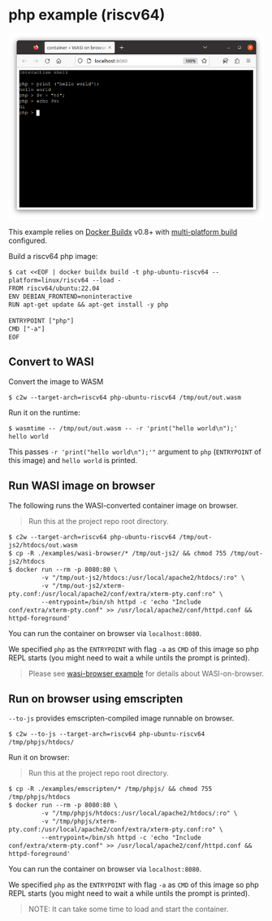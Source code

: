 # php example (riscv64)

![PHP riscv64 on browser](../../docs/images/php-hello-riscv64-wasi-on-browser.png)

This example relies on [Docker Buildx](https://docs.docker.com/build/install-buildx/) v0.8+ with [multi-platform build](https://docs.docker.com/build/building/multi-platform/) configured.

Build a riscv64 php image:

```console
$ cat <<EOF | docker buildx build -t php-ubuntu-riscv64 --platform=linux/riscv64 --load -
FROM riscv64/ubuntu:22.04
ENV DEBIAN_FRONTEND=noninteractive
RUN apt-get update && apt-get install -y php

ENTRYPOINT ["php"]
CMD ["-a"]
EOF
```

## Convert to WASI

Convert the image to WASM

```
$ c2w --target-arch=riscv64 php-ubuntu-riscv64 /tmp/out/out.wasm
```

Run it on the runtime:

```
$ wasmtime -- /tmp/out/out.wasm -- -r 'print("hello world\n");'
hello world
```

This passes `-r 'print("hello world\n");'"` argument to `php` (`ENTRYPOINT` of this image) and `hello world` is printed.

## Run WASI image on browser

The following runs the WASI-converted container image on browser.

> Run this at the project repo root directory.

```
$ c2w --target-arch=riscv64 php-ubuntu-riscv64 /tmp/out-js2/htdocs/out.wasm
$ cp -R ./examples/wasi-browser/* /tmp/out-js2/ && chmod 755 /tmp/out-js2/htdocs
$ docker run --rm -p 8080:80 \
         -v "/tmp/out-js2/htdocs:/usr/local/apache2/htdocs/:ro" \
         -v "/tmp/out-js2/xterm-pty.conf:/usr/local/apache2/conf/extra/xterm-pty.conf:ro" \
         --entrypoint=/bin/sh httpd -c 'echo "Include conf/extra/xterm-pty.conf" >> /usr/local/apache2/conf/httpd.conf && httpd-foreground'
```

You can run the container on browser via `localhost:8080`.

We specified `php` as the `ENTRYPOINT` with flag `-a` as `CMD` of this image so php REPL starts (you might need to wait a while untils the prompt is printed).

> Please see [wasi-browser example](../wasi-browser) for details about WASI-on-browser.

## Run on browser using emscripten

`--to-js` provides emscripten-compiled image runnable on browser.

```
$ c2w --to-js --target-arch=riscv64 php-ubuntu-riscv64 /tmp/phpjs/htdocs/
```

Run it on browser:

> Run this at the project repo root directory.

```
$ cp -R ./examples/emscripten/* /tmp/phpjs/ && chmod 755 /tmp/phpjs/htdocs
$ docker run --rm -p 8080:80 \
         -v "/tmp/phpjs/htdocs:/usr/local/apache2/htdocs/:ro" \
         -v "/tmp/phpjs/xterm-pty.conf:/usr/local/apache2/conf/extra/xterm-pty.conf:ro" \
         --entrypoint=/bin/sh httpd -c 'echo "Include conf/extra/xterm-pty.conf" >> /usr/local/apache2/conf/httpd.conf && httpd-foreground'
```

You can run the container on browser via `localhost:8080`.

We specified `php` as the `ENTRYPOINT` with flag `-a` as `CMD` of this image so php REPL starts (you might need to wait a while untils the prompt is printed).

> NOTE: It can take some time to load and start the container.
